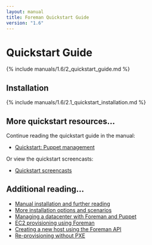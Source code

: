 ```yaml
---
layout: manual
title: Foreman Quickstart Guide
version: "1.6"
---
```


# Quickstart Guide

{% include manuals/1.6/2_quickstart_guide.md %}

## Installation

{% include manuals/1.6/2.1_quickstart_installation.md %}

## More quickstart resources...

Continue reading the quickstart guide in the manual:

* [Quickstart: Puppet management](/manuals/1.6/index.html#2.2PuppetManagement)

Or view the quickstart screencasts:

* [Quickstart screencasts](/media.html#screencasts)

## Additional reading...

* [Manual installation and further reading](/manuals/1.6/index.html)
* [More installation options and scenarios](/manuals/1.6/index.html#3.2.2InstallerOptions)
* [Managing a datacenter with Foreman and Puppet](http://engineering.yakaz.com/managing-an-infrastructure-datacenter-with-foreman-and-puppet.html)
* [EC2 provisioning using Foreman](http://blog.theforeman.org/2012/05/ec2-provisioning-using-foreman.html)
* [Creating a new host using the Foreman API](http://blog.theforeman.org/2012/01/creating-new-host-using-foreman-api.html)
* [Re-provisioning without PXE](http://blog.theforeman.org/2012/01/re-provision-host-without-pxeboot.html)
